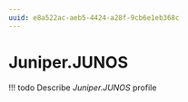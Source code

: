 ```yaml
---
uuid: e8a522ac-aeb5-4424-a28f-9cb6e1eb368c
---
```



# Juniper.JUNOS


<!-- prettier-ignore -->
!!! todo
    Describe *Juniper.JUNOS* profile

